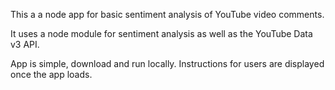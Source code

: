 This a a node app for basic sentiment analysis of YouTube video comments.

It uses a node module for sentiment analysis as well as the YouTube Data v3 API.

App is simple, download and run locally. Instructions for users are displayed once the app loads.
